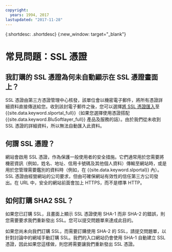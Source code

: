 ```yaml
---
copyright:
  years: 1994, 2017
lastupdated: "2017-11-28"
---
```


{:shortdesc: .shortdesc}
{:new_window: target="_blank"}

<a name="top"></a>
# 常見問題：SSL 憑證

## 我訂購的 SSL 憑證為何未自動顯示在 SSL 憑證畫面上？

SSL 憑證由第三方憑證管理中心核發，該單位會以機密電子郵件，將所有憑證詳細資料直接傳送給您。收到該封電子郵件之後，您可以選擇[將 SSL 憑證匯入](import-ssl-certificate.html)至 {{site.data.keyword.slportal_full}}（如果您選擇使用憑證搭配 {{site.data.keyword.BluSoftlayer_full}} 產品及服務的話）。由於我們從未收到 SSL 憑證的詳細資料，所以無法自動匯入此資料。

## 何謂 SSL 憑證？

網站會啟用 SSL 憑證，作為保護一般使用者的安全措施。它們通常用於您需要將機密資訊（例如，姓名、地址、信用卡號碼及其他個人資料）傳輸至網站時，或是用於您管理需要鑑別的資料時（例如，在 {{site.data.keyword.slportal}} 內）。SSL 憑證由經營網站的公司要求，但由可確保網站有效性的信任第三方公司發出。在 URL 中，安全的網站前面會加上 HTTPS，而不是標準 HTTP。

## 如何訂購 SHA2 SSL？

如果您已訂購 SSL，且畫面上顯示 SSL 憑證使用 SHA-1 而非 SHA-2 的錯誤，則您需要要求我們重新發出 SSL。您可以提交問題單來達成此目的。

如果您尚未向我們訂購 SSL，而需要訂購使用 SHA-2 的 SSL，請提交問題單，以針對討論中的網域手動訂購 SSL。我們的入口網站仍會使用 SHA-1 自動建立 SSL 憑證，因此如果您這樣做，則您將需要讓我們重新發出 SSL 憑證。
